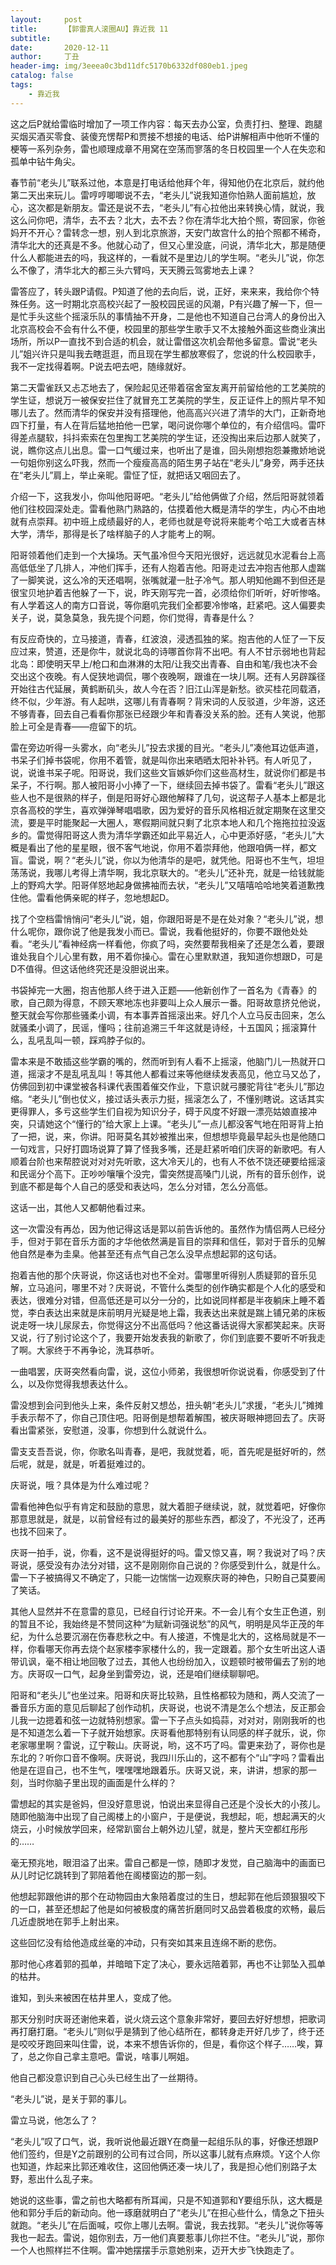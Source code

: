 ```yaml
---
layout:     post
title:      【郭雷真人滚圈AU】靠近我 11
subtitle:   
date:       2020-12-11
author:     丁丑
header-img: img/3eeea0c3bd11dfc5170b6332df080eb1.jpeg
catalog: false
tags:
    - 靠近我
---
```



这之后P就给雷临时增加了一项工作内容：每天去办公室，负责打扫、整理、跑腿买烟买酒买零食、装傻充愣帮P和贾接不想接的电话、给P讲解相声中他听不懂的梗等一系列杂务，雷也顺理成章不用窝在空荡而寥落的冬日校园里一个人在失恋和孤单中钻牛角尖。

春节前“老头儿”联系过他，本意是打电话给他拜个年，得知他仍在北京后，就约他第二天出来玩儿。雷哼哼唧唧说不去，“老头儿”说我知道你怕熟人面前尴尬，放心，这次都是新朋友。雷还是说不去，“老头儿”有心拉他出来转换心情，就说，我这么问你吧，清华，去不去？北大，去不去？你在清华北大拍个照，寄回家，你爸妈开不开心？雷转念一想，别人到北京旅游，天安门故宫什么的拍个照都不稀奇，清华北大的还真是不多。他就心动了，但又心里没底，问说，清华北大，那是随便什么人都能进去的吗，我这样的，一看就不是里边儿的学生啊。“老头儿”说，你怎么不像了，清华北大的都三头六臂吗，天天腾云驾雾地去上课？

雷答应了，转头跟P请假。P知道了他的去向后，说，正好，来来来，我给你个特殊任务。这一时期北京高校兴起了一股校园民谣的风潮，P有兴趣了解一下，但一是忙手头这些个摇滚乐队的事情抽不开身，二是他也不知道自己台湾人的身份出入北京高校会不会有什么不便，校园里的那些学生歌手又不太接触外面这些商业演出场所，所以P一直找不到合适的机会，就让雷借这次机会帮他多留意。雷说“老头儿”姐兴许只是叫我去瞎逛逛，而且现在学生都放寒假了，您说的什么校园歌手，我不一定找得着啊。P说去吧去吧，随缘就好。

第二天雷雀跃又忐忑地去了，保险起见还带着宿舍室友离开前留给他的工艺美院的学生证，想说万一被保安拦住了就冒充工艺美院的学生，反正证件上的照片早不知哪儿去了。然而清华的保安并没有搭理他，他高高兴兴进了清华的大门，正新奇地四下打量，有人在背后猛地拍他一巴掌，喝问说你哪个单位的，有介绍信吗。雷吓得差点腿软，抖抖索索在包里掏工艺美院的学生证，还没掏出来后边那人就笑了，说，瞧你这点儿出息。雷一口气缓过来，也听出了是谁，回头刚想抱怨兼撒娇地说一句姐你别这么吓我，然而一个瘦瘦高高的陌生男子站在“老头儿”身旁，两手还扶在“老头儿”肩上，举止亲昵。雷怔了怔，就把话又咽回去了。

介绍一下，这我发小，你叫他阳哥吧。“老头儿”给他俩做了介绍，然后阳哥就领着他们往校园深处走。雷看他熟门熟路的，估摸着他大概是清华的学生，内心不由地就有点崇拜。初中班上成绩最好的人，老师也就是夸说将来能考个哈工大或者吉林大学，清华，那得是长了啥样脑子的人才能考上的啊。

阳哥领着他们走到一个大操场。天气虽冷但今天阳光很好，远远就见水泥看台上高高低低坐了几排人，冲他们挥手，还有人抱着吉他。阳哥走过去冲抱吉他那人虚踹了一脚笑说，这么冷的天还唱啊，张嘴就灌一肚子冷气。那人明知他踢不到但还是很宝贝地护着吉他躲了一下，说，昨天刚写完一首，必须给你们听听，好听惨咯。有人学着这人的南方口音说，等你磨叽完我们全都要冷惨咯，赶紧吧。这人偏要卖关子，说，莫急莫急，我先提个问题，你们觉得，青春是什么？

有反应奇快的，立马接道，青春，红波浪，浸透孤独的桨。抱吉他的人怔了一下反应过来，赞道，还是你牛，就说北岛的诗哪首你背不出吧。有人不甘示弱地也背起北岛：即使明天早上/枪口和血淋淋的太阳/让我交出青春、自由和笔/我也决不会交出这个夜晚。有人促狭地调侃，哪个夜晚啊，跟谁在一块儿啊。还有人另辟蹊径开始往古代延展，黄鹤断矶头，故人今在否？旧江山浑是新愁。欲买桂花同载酒，终不似，少年游。有人起哄，这哪儿有青春啊？背宋词的人反驳道，少年游，这还不够青春，回去自己看看你那张已经跟少年和青春没关系的脸。还有人笑说，他那脸上可全是青春——痘留下的坑。

雷在旁边听得一头雾水，向“老头儿”投去求援的目光。“老头儿”凑他耳边低声道，书呆子们掉书袋呢，你用不着管，就是叫你出来晒晒太阳补补钙。有人听见了，说，说谁书呆子呢。阳哥说，我们这些文盲嫉妒你们这些高材生，就说你们都是书呆子，不行啊。那人被阳哥小小捧了一下，继续回去掉书袋了。雷看“老头儿”跟这些人也不是很熟的样子，倒是阳哥好心跟他解释了几句，说这帮子人基本上都是北京各高校的学生，喜欢弹弹琴唱唱歌，因为爱好的音乐风格相近就定期聚在这里交流，要是平时能聚起一大圈人，寒假期间就只剩了北京本地人和几个拖拖拉拉没返乡的。雷觉得阳哥这人贵为清华学霸还如此平易近人，心中更添好感，“老头儿”大概是看出了他的星星眼，很不客气地说，你用不着崇拜他，他跟咱俩一样，都文盲。雷说，啊？“老头儿”说，你以为他清华的是吧，就凭他。阳哥也不生气，坦坦荡荡说，我哪儿考得上清华啊，我北京联大的。“老头儿”还补充，就是一给钱就能上的野鸡大学。阳哥佯怒地起身做拂袖而去状，“老头儿”又嘻嘻哈哈地笑着道歉拽住他。雷看他俩亲昵的样子，忽地想起D。

找了个空档雷悄悄问“老头儿”说，姐，你跟阳哥是不是在处对象？“老头儿”说，想什么呢你，跟你说了他是我发小而已。雷说，我看他挺好的，你要不跟他处处看。“老头儿”看神经病一样看他，你疯了吗，突然要帮我相亲了还是怎么着，要跟谁处我自个儿心里有数，用不着你操心。雷在心里默默道，我知道你想跟D，可是D不值得。但这话他终究还是没胆说出来。

书袋掉完一大圈，抱吉他那人终于进入正题——他新创作了一首名为《青春》的歌，自己颇为得意，不顾天寒地冻也非要叫上众人展示一番。阳哥故意挤兑他说，整天就会写你那些骚柔小调，有本事弄首摇滚出来。好几个人立马反击回来，怎么就骚柔小调了，民谣，懂吗；往前追溯三千年这就是诗经，十五国风；摇滚算什么，乱吼乱叫一顿，踩鸡脖子似的。

雷本来是不敢插这些学霸的嘴的，然而听到有人看不上摇滚，他脑门儿一热就开口道，摇滚才不是乱吼乱叫！等其他人都看过来等他继续发表高见，他立马又怂了，仿佛回到初中课堂被各科课代表围着催交作业，下意识就弓腰驼背往“老头儿”那边缩。“老头儿”倒也仗义，接过话头表示力挺，摇滚怎么了，不懂别瞎说。这话其实更得罪人，多亏这些学生们自视为知识分子，碍于风度不好跟一漂亮姑娘直接冲突，只请她这个“懂行的”给大家上上课。“老头儿”一点儿都没客气地在阳哥背上拍了一把，说，来，你讲。阳哥莫名其妙被推出来，但想想毕竟最早起头也是他随口一句戏言，只好打圆场说算了算了怪我多嘴，还是赶紧听咱们庆哥的新歌吧。有人顺着台阶也来帮腔说对对对先听歌，这大冷天儿的，也有人不依不饶还硬要给摇滚和民谣分个高下。正吵吵嚷嚷个没完，雷突然提高嗓门儿说，所有的音乐创作，说到底不都是每个人自己的感受和表达吗，怎么分对错，怎么分高低。

这话一出，其他人又都朝他看过来。

这一次雷没有再怂，因为他记得这话是郭以前告诉他的。虽然作为情侣两人已经分手，但对于郭在音乐方面的才华他依然满是盲目的崇拜和信任，郭对于音乐的见解他自然是奉为圭臬。他甚至还有点气自己怎么没早点想起郭的这句话。

抱着吉他的那个庆哥说，你这话也对也不全对。雷哪里听得别人质疑郭的音乐见解，立马追问，哪里不对？庆哥说，不管什么类型的创作确实都是个人化的感受和表达，很难分对错，但高低还是可以分一分的，比如说同样都是半夜躺床上睡不着觉，李白表达出来就是床前明月光疑是地上霜，我表达出来就是踹上铺兄弟的床板说走呀一块儿尿尿去，你觉得这分不出高低吗？他这番话说得大家都笑起来。庆哥又说，行了别讨论这个了，我要开始发表我的新歌了，你们到底要不要听不听我走了啊。大家终于不再争论，洗耳恭听。

一曲唱罢，庆哥突然看向雷，说，这位小师弟，我很想听你说说看，你感受到了什么，以及你觉得我想表达什么。

雷没想到会问到他头上来，条件反射又想怂，扭头朝“老头儿”求援，“老头儿”摊摊手表示帮不了，你自己顶住吧。阳哥倒是想帮着解围，被庆哥眼神摁回去了。庆哥看出雷紧张，安慰道，没事，你想到什么就说什么。

雷支支吾吾说，你，你歌名叫青春，是吧，我就觉着，呃，首先呢是挺好听的，然后呢，就是，就是，听着挺难过的。

庆哥说，哦？具体是为什么难过呢？

雷看他神色似乎有肯定和鼓励的意思，就大着胆子继续说，就，就觉着吧，好像你那意思就是，就是，以前曾经有过的最美好的那些东西，都没了，不光没了，还再也找不回来了。

庆哥一拍手，说，你看，这不是说得挺好的吗。雷又惊又喜，啊？我说对了吗？庆哥说，感受没有办法分对错，这不是刚刚你自己说的？你感受到什么，就是什么。雷一下子被搞得又不确定了，只能一边惴惴一边观察庆哥的神色，只盼自己莫要闹了笑话。

其他人显然并不在意雷的意见，已经自行讨论开来。不一会儿有个女生正色道，别的暂且不论，我始终是不赞同这种“为赋新词强说愁”的风气，明明是风华正茂的年纪，为什么总要沉溺在伤春悲秋之中。有人接道，不愧是北大的，这格局就是不一样，你看哪天你再去烧个赵家楼李家楼什么的，我一定跟着。那个女生听出这人语带讥讽，毫不相让地回敬了过去，其他人也纷纷加入，议题顿时被带偏去了别的地方。庆哥叹一口气，起身坐到雷旁边，说，还是咱们继续聊聊吧。

阳哥和“老头儿”也坐过来。阳哥和庆哥比较熟，且性格都较为随和，两人交流了一番音乐方面的意见后聊起了创作动机，庆哥说，也说不清是怎么个想法，反正那会儿我一边摁着和弦一边就特别想家。雷一下子点头如捣蒜，对对对，刚刚我听的也是不知道怎么着一下子就开始想家。庆哥看他那特别有认同感的样子就乐，说，你老家哪里啊？雷说，辽宁鞍山。庆哥说，哟，这不巧了吗。雷更来劲了，哥你也是东北的？听你口音不像啊。庆哥说，我四川乐山的，这不都有个“山”字吗？雷看出他是在逗自己，也不生气，嘿嘿嘿地跟着乐。庆哥又说，来，讲讲，想家的那一刻，当时你脑子里出现的画面是什么样的？

雷想起的其实是爸妈，但没好意思说，怕说出来显得自己还是个没长大的小孩儿。随即他脑海中出现了自己阁楼上的小窗户，于是便说，我想起，呃，想起满天的火烧云，小时候放学回来，经常趴窗台上朝外边儿望，就是，整片天空都红彤彤的……

毫无预兆地，眼泪溢了出来。雷自己都是一惊，随即才发觉，自己脑海中的画面已从儿时记忆跳转到了郭陪着他在阁楼窗边的那一刻。

他想起郭跟他讲的那个在动物园由大象陪着度过的生日，想起郭在他后颈狠狠咬下的一口，甚至还想起了他是如何被极度的痛苦折磨同时又品尝着极度的欢畅，最后几近虚脱地在郭手上射出来。

这些回忆没有给他造成丝毫的冲动，只有突如其来且连绵不断的悲伤。

那时他心疼着郭的孤单，并暗暗下定了决心，要永远陪着郭，再也不让郭坠入孤单的枯井。

谁知，到头来被困在枯井里人，变成了他。

那天分别时庆哥还谢他来着，说火烧云这个意象非常好，要回去好好想想，把歌词再打磨打磨。“老头儿”则似乎是猜到了他心结所在，都转身走开好几步了，终于还是咬咬牙跑回来叫住雷，说，本来不想告诉你的，但是，看你这个样子……唉，算了，总之你自己拿主意吧。雷说，啥事儿啊姐。

他自己都没意识到自己心头已经生出了一丝期待。

“老头儿”说，是关于郭的事儿。

雷立马说，他怎么了？

“老头儿”叹了口气，说，我听说他最近跟Y在商量一起组乐队的事，好像还想跟P他们签约，但是Y之前跟别的公司有过合同，所以这事儿就有点麻烦。Y这个人你也知道，炸起来比郭还难收住，这回他俩还凑一块儿了，我是担心他们别路子太野，惹出什么乱子来。

她说的这些事，雷之前也大略都有所耳闻，只是不知道郭和Y要组乐队，这大概是他和郭分手后的新动向。他一琢磨就明白了“老头儿”在担心些什么，情急之下扭头就跑。“老头儿”在后面喊，哎你上哪儿去啊。雷说，我去找郭。“老头儿”说你等等我也一起去。雷说，姐你别去，万一他们真要惹事儿你拦不住。“老头儿”说，那你一个人也照样拦不住啊。雷冲她摆摆手示意她别来，迈开大步飞快跑走了。
